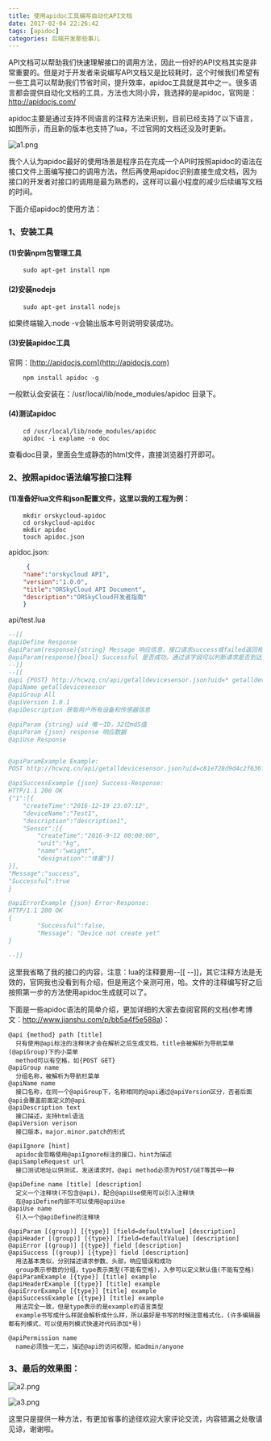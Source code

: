 ```yaml
---
title: 使用apidoc工具编写自动化API文档
date: 2017-02-04 22:26:42
tags: [apidoc] 
categories: 后端开发那些事儿
---
```

API文档可以帮助我们快速理解接口的调用方法，因此一份好的API文档其实是非常重要的。但是对于开发者来说编写API文档又是比较耗时，这个时候我们希望有一些工具可以帮助我们节省时间，提升效率，apidoc工具就是其中之一。很多语言都会提供自动化文档的工具，方法也大同小异，我选择的是apidoc，官网是：http://apidocjs.com/
<!--more-->
apidoc主要是通过支持不同语言的注释方法来识别，目前已经支持了以下语言，如图所示，而且新的版本也支持了lua，不过官网的文档还没及时更新。

![a1.png](http://upload-images.jianshu.io/upload_images/3981501-65c09fb800491402.png?imageMogr2/auto-orient/strip%7CimageView2/2/w/1240)

我个人认为apidoc最好的使用场景是程序员在完成一个API时按照apidoc的语法在接口文件上面编写接口的调用方法，然后再使用apidoc识别直接生成文档，因为接口的开发者对接口的调用是最为熟悉的，这样可以最小程度的减少后续编写文档的时间。

下面介绍apidoc的使用方法：
### 1、安装工具

#### (1)安装npm包管理工具
```shell
    sudo apt-get install npm
```
#### (2)安装nodejs
```shell
    sudo apt-get install nodejs
```
如果终端输入:node -v会输出版本号则说明安装成功。<br>
#### (3)安装apidoc工具
官网：[http://apidocjs.com](http://apidocjs.com)
```shell
    npm install apidoc -g
```
一般默认会安装在：/usr/local/lib/node_modules/apidoc 目录下。<br>
#### (4)测试apidoc
```shell
    cd /usr/local/lib/node_modules/apidoc
    apidoc -i explame -o doc
```
查看doc目录，里面会生成静态的html文件，直接浏览器打开即可。<br>

### 2、按照apidoc语法编写接口注释

#### (1)准备好lua文件和json配置文件，这里以我的工程为例：
```shell
    mkdir orskycloud-apidoc
    cd orskycloud-apidoc
    mkdir apidoc
    touch apidoc.json
```
apidoc.json:
```json
     {                                                                                                                                          
    "name":"orskycloud API",                                                                                                               
    "version":"1.0.0",                                                                                                 
    "title":"ORSkyCloud API Document",
    "description":"ORSkyCloud开发者指南"
    }                                                                                                                                          
```

api/test.lua
```lua
--[[
@apiDefine Response
@apiParam(response){string} Message 响应信息，接口请求success或failed返回相关信息
@apiParam(response){bool} Successful 是否成功。通过该字段可以判断请求是否到达.
--]]
--[[
@api {POST} http://hcwzq.cn/api/getalldevicesensor.json?uid=* getalldevicesensor
@apiName getalldevicesensor
@apiGroup All
@apiVersion 1.0.1
@apiDescription 获取用户所有设备和传感器信息

@apiParam {string} uid 唯一ID，32位md5值
@apiParam {json} response 响应数据
@apiUse Response


@apiParamExample Example:
POST http://hcwzq.cn/api/getalldevicesensor.json?uid=c81e728d9d4c2f636f067f89cc14862c

@apiSuccessExample {json} Success-Response:
HTTP/1.1 200 OK
{"1":[{
    "createTime":"2016-12-19 23:07:12",
    "deviceName":"Test1",
    "description":"description1",
    "Sensor":[{
        "createTime":"2016-9-12 00:00:00",
        "unit":"kg",
        "name":"weight",
        "designation":"体重"}]
}],
"Message":"success",
"Successful":true
}

@apiErrorExample {json} Error-Response:
HTTP/1.1 200 OK  
{
        "Successful":false,
        "Message": "Device not create yet"
}

--]]
```
这里我省略了我的接口的内容，注意：lua的注释要用--[[ --]]，其它注释方法是无效的，官网我也没看到有介绍，但是用这个亲测可用，哈。文件的注释编写好之后按照第一步的方法使用apidoc生成就可以了。

下面是一些apidoc语法的简单介绍，更加详细的大家去查阅官网的文档(参考博文：http://www.jianshu.com/p/bb5a4f5e588a)：
```
@api {method} path [title]
  只有使用@api标注的注释块才会在解析之后生成文档，title会被解析为导航菜单(@apiGroup)下的小菜单
  method可以有空格，如{POST GET}
@apiGroup name
  分组名称，被解析为导航栏菜单
@apiName name
  接口名称，在同一个@apiGroup下，名称相同的@api通过@apiVersion区分，否者后面@api会覆盖前面定义的@api
@apiDescription text
  接口描述，支持html语法
@apiVersion verison
  接口版本，major.minor.patch的形式

@apiIgnore [hint]
  apidoc会忽略使用@apiIgnore标注的接口，hint为描述
@apiSampleRequest url
  接口测试地址以供测试，发送请求时，@api method必须为POST/GET等其中一种

@apiDefine name [title] [description]
  定义一个注释块(不包含@api)，配合@apiUse使用可以引入注释块
  在@apiDefine内部不可以使用@apiUse
@apiUse name
  引入一个@apiDefine的注释块

@apiParam [(group)] [{type}] [field=defaultValue] [description]
@apiHeader [(group)] [{type}] [field=defaultValue] [description]
@apiError [(group)] [{type}] field [description]
@apiSuccess [(group)] [{type}] field [description]
  用法基本类似，分别描述请求参数、头部，响应错误和成功
  group表示参数的分组，type表示类型(不能有空格)，入参可以定义默认值(不能有空格)
@apiParamExample [{type}] [title] example
@apiHeaderExample [{type}] [title] example
@apiErrorExample [{type}] [title] example
@apiSuccessExample [{type}] [title] example
  用法完全一致，但是type表示的是example的语言类型
  example书写成什么样就会解析成什么样，所以最好是书写的时候注意格式化，(许多编辑器都有列模式，可以使用列模式快速对代码添加*号)

@apiPermission name
  name必须独一无二，描述@api的访问权限，如admin/anyone
```

### 3、最后的效果图：

![a2.png](http://upload-images.jianshu.io/upload_images/3981501-db3935097e573349.png?imageMogr2/auto-orient/strip%7CimageView2/2/w/1240)


![a3.png](http://upload-images.jianshu.io/upload_images/3981501-40d396f45f9e27c3.png?imageMogr2/auto-orient/strip%7CimageView2/2/w/1240)

这里只是提供一种方法，有更加省事的途径欢迎大家评论交流，内容错漏之处敬请见谅，谢谢啦。

